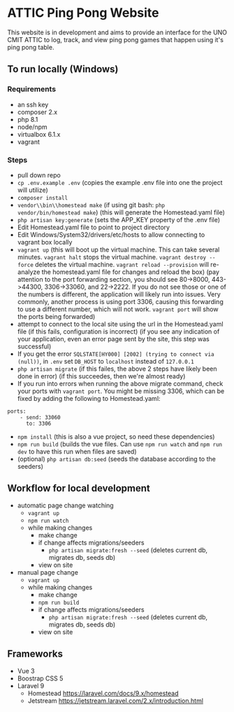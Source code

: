 # ATTIC Ping Pong Website
This website is in development and aims to provide an interface for the UNO CMIT ATTIC to log, track, and view ping pong games that happen using it's ping pong table.

## To run locally (Windows)
### Requirements
- an ssh key
- composer 2.x
- php 8.1
- node/npm
- virtualbox 6.1.x
- vagrant

### Steps
- pull down repo
- `cp .env.example .env` (copies the example .env file into one the project will utilize)
- `composer install`
- `vendor\\bin\\homestead make` (if using git bash: `php vendor/bin/homestead make`) (this will generate the Homestead.yaml file)
- `php artisan key:generate` (sets the APP_KEY property of the .env file)
- Edit Homestead.yaml file to point to project directory
- Edit Windows/System32/drivers/etc/hosts to allow connecting to vagrant box locally
- `vagrant up` (this will boot up the virtual machine. This can take several minutes. `vagrant halt` stops the virtual machine. `vagrant destroy --force` deletes the virtual machine. `vagrant reload --provision` will re-analyze the homestead.yaml file for changes and reload the box) (pay attention to the port forwarding section, you should see 80->8000, 443->44300, 3306->33060, and 22->2222. If you do not see those or one of the numbers is different, the application will likely run into issues. Very commonly, another process is using port 3306, causing this forwarding to use a different number, which will not work. `vagrant port` will show the ports being forwarded)
- attempt to connect to the local site using the url in the Homestead.yaml file (if this fails, configuration is incorrect) (if you see any indication of your application, even an error page sent by the site, this step was successful)
- If you get the error `SQLSTATE[HY000] [2002] (trying to connect via (null))`, in `.env` set `DB_HOST` to `localhost` instead of `127.0.0.1`
- `php artisan migrate` (if this failes, the above 2 steps have likely been done in error) (if this succeedes, then we're almost ready)
- If you run into errors when running the above migrate command, check your ports with `vagrant port`. You might be missing 3306, which can be fixed by adding the following to Homestead.yaml:
```
ports:
    - send: 33060
      to: 3306
```

- `npm install` (this is also a vue project, so need these dependencies)
- `npm run build` (builds the vue files. Can use `npm run watch` and `npm run dev` to have this run when files are saved)
- (optional) `php artisan db:seed` (seeds the database according to the seeders)

## Workflow for local development
- automatic page change watching
    - `vagrant up`
    - `npm run watch`
    - while making changes
        - make change
        - if change affects migrations/seeders
            - `php artisan migrate:fresh --seed` (deletes current db, migrates db, seeds db)
        - view on site
- manual page change
    - `vagrant up`
    - while making changes
        - make change
        - `npm run build`
        - if change affects migrations/seeders
            - `php artisan migrate:fresh --seed` (deletes current db, migrates db, seeds db)
        - view on site

## Frameworks
- Vue 3
- Boostrap CSS 5
- Laravel 9
    - Homestead https://laravel.com/docs/9.x/homestead
    - Jetstream https://jetstream.laravel.com/2.x/introduction.html


